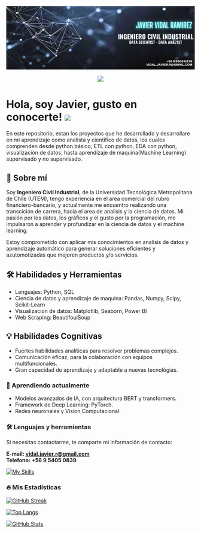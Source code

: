 <div id="header" align="center">
    <img decoding="async" src="https://github.com/javidalr/javidalr/blob/main/banner.png" width="1200"/>
  
  [![](https://img.shields.io/badge/LinkedIn-0077B5?style=for-the-badge&logo=linkedin&logoColor=white)](https://www.linkedin.com/in/jvidalr)
</div>

<h1>
  Hola, soy Javier, gusto en conocerte!
  <img decoding="async" src="https://media.giphy.com/media/hvRJCLFzcasrR4ia7z/giphy.gif" width="30px"/>
</h1>

En este repositorio, estan los proyectos que he desarrollado y desarrollare en mi aprendizaje como analista y cientifico de datos, los cuales comprenden desde python básico, ETL con python, EDA con python, visualización de datos, hasta aprendizaje de maquina(Machine Learning) supervisado y no supervisado.

## 🚀 Sobre mí

Soy **Ingeniero Civil Industrial**, de la Universidad Tecnológica Metropolitana de Chile (UTEM), tengo experiencia en el area comercial del rubro financiero-bancario, y actualmente me encuentro realizando una transcición de carrera, hacia el area de analisis y la ciencia de datos. Mi pasión por los datos, los gráficos y el gusto por la programación, me impulsaron a aprender y profundizar en la ciencia de datos y el machine learning.

Estoy comprometido con aplicar mis conocimientos en analisis de datos y aprendizaje automático para generar soluciones eficientes y azutomotizadas que mejoren productos y/o servicios.

## 🛠 Habilidades y Herramientas

- Lenguajes: Python, SQL
- Ciencia de datos y aprendizaje de maquina: Pandas, Numpy, Scipy, Scikit-Learn
- Visualizacion de datos: Matplotlib, Seaborn, Power BI
- Web Scraping: BeautifoulSoup

## 💡 Habilidades Cognitivas

- Fuertes habilidades analíticas para resolver problemas complejos.
- Comunicación eficaz, para la colaboración con equipos multifuncionales.
- Gran capacidad de aprendizaje y adaptable a nuevas tecnológias.


### 🌱 Aprendiendo actualmente

- Modelos avanzados de IA, con arquitectura BERT y transformers.
- Framework de Deep Learning: PyTorch.
- Redes neuronales y Vision Computacional.
  
### :hammer_and_wrench: Lenguajes y herramientas


Si necesitas contactarme, te comparte mi información de contacto: 

  **E-mail: vidal.javier.r@gmail.com**<br>
  **Telefono: +56 9 5405 0839**

<div id="header" align="left">
  
  [![My Skills](https://skillicons.dev/icons?i=py,sklearn,r,postgres,mysql,git,github,vscode,pycharm,anaconda,html,css,js&perline=6)](https://skillicons.dev)

</div>

### :fire: Mis Estadísticas  

[![GitHub Streak](https://github-readme-streak-stats-nine-flax.vercel.app?user=javidalr&theme=dark&border_radius=15&locale=es&date_format=j%20M%5B%20Y%5D&card_width=496)](https://git.io/streak-stats)

[![Top Langs](https://github-readme-stats.vercel.app/api/top-langs/?username=javidalr&layout=compact&theme=vision-friendly-dark)](https://github.com/anuraghazra/github-readme-stats)

[![GitHub Stats](https://github-readme-stats.vercel.app/api?username=javidalr&show_icons=true&theme=radical)](https://github.com/anuraghazra/github-readme-stats)
